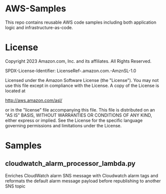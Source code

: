 # AWS-Samples

This repo contains reusable AWS code samples including both application logic and infrastructure-as-code.

# License

Copyright 2023 Amazon.com, Inc. and its affiliates. All Rights Reserved.

SPDX-License-Identifier: LicenseRef-.amazon.com.-AmznSL-1.0

Licensed under the Amazon Software License (the "License").
You may not use this file except in compliance with the License.
A copy of the License is located at

http://aws.amazon.com/asl/

or in the "license" file accompanying this file. This file is distributed
on an "AS IS" BASIS, WITHOUT WARRANTIES OR CONDITIONS OF ANY KIND, either
express or implied. See the License for the specific language governing
permissions and limitations under the License.

# Samples

## cloudwatch_alarm_processor_lambda.py
Enriches CloudWatch alarm SNS message with Cloudwatch alarm tags and reformats the default alarm message payload before republishing to another SNS topic

